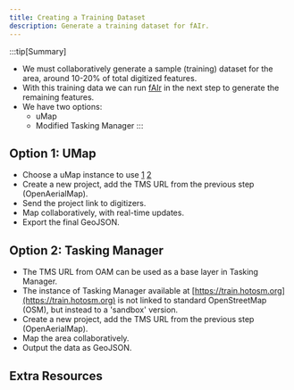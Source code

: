 ```yaml
---
title: Creating a Training Dataset
description: Generate a training dataset for fAIr.
---
```


:::tip[Summary]
- We must collaboratively generate a sample (training) dataset for the area,
  around 10-20% of total digitized features.
- With this training data we can run [fAIr](./b-fair.md) in the next step to
  generate the remaining features.
- We have two options:
  - uMap
  - Modified Tasking Manager
:::

## Option 1: UMap

- Choose a uMap instance to use [1](https://umap.openstreetmap.fr/en/)
  [2](https://umap.hotosm.org)
- Create a new project, add the TMS URL from the previous step (OpenAerialMap).
- Send the project link to digitizers.
- Map collaboratively, with real-time updates.
- Export the final GeoJSON.

## Option 2: Tasking Manager

- The TMS URL from OAM can be used as a base layer in Tasking Manager.
- The instance of Tasking Manager available at 
  [https://train.hotosm.org](https://train.hotosm.org) is
  not linked to standard OpenStreetMap (OSM), but instead to a 'sandbox' version.
- Create a new project, add the TMS URL from the previous step (OpenAerialMap).
- Map the area collaboratively.
- Output the data as GeoJSON.

## Extra Resources
